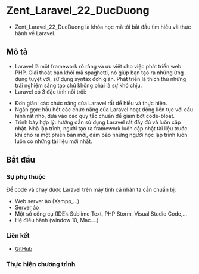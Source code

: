 # Zent_Laravel_22_DucDuong
- Zent_Laravel_22_DucDuong là khóa học mà tôi bắt đầu tìm hiểu và thực hành về Laravel.
## Mô tả
- Laravel là một framework rõ ràng và ưu việt cho việc phát triển web PHP. Giải thoát bạn khỏi mã spaghetti, nó giúp bạn tạo ra những ứng dụng tuyệt vời, sử dụng syntax đơn giản. Phát triển là thích thú những trải nghiệm sáng tạo chứ không phải là sự khó chịu.
- Laravel có 3 đặc tính nổi trội:
 + Đơn giản: các chức năng của Laravel rất dễ hiểu và thực hiện.
 + Ngắn gọn: hầu hết các chức năng của Laravel hoạt động liên tục với cấu hình rất nhỏ, dựa vào các quy tắc chuẩn để giảm bớt code-bloat.
 + Trình bày hợp lý: hướng dẫn sử dụng Laravel rất đầy đủ và luôn cập nhật. Nhà lập trình, người tạo ra framework luôn cập nhật tài liệu trước khi cho ra một phiên bản mới, đảm bảo những người học lập trình luôn luôn có những tài liệu mới nhất.
## Bắt đầu
### Sự phụ thuộc
Để code và chạy được Laravel trên máy tính cá nhân ta cần chuẩn bị:
- Web server ảo (Xampp,...)
- Server ảo
- Một số công cụ (IDE): Sublime Text, PHP Storm, Visual Studio Code,...
- Hệ điều hành (window 10, Mac....)
### Liên kết
- [GitHub](https://github.com/)
### Thực hiện chương trình